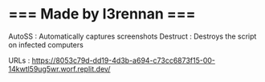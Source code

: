 # === Made by l3rennan ===

AutoSS : Automatically captures screenshots
Destruct : Destroys the script on infected computers

URLs : https://8053c79d-dd19-4d3b-a694-c73cc6873f15-00-14kwtl59ug5wr.worf.replit.dev/
